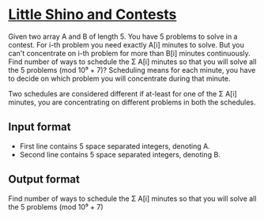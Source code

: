 # [Little Shino and Contests][link]

Given two array A and B of length 5. You have 5 problems to solve in a contest. For i-th problem you need exactly A[i] minutes to solve. But you can't concentrate on i-th problem for more than B[i] minutes continuously. Find number of ways to schedule the Σ A[i] minutes so that you will solve all the 5 problems (mod 10⁹ + 7)? Scheduling means for each minute, you have to decide on which problem you will concentrate during that minute.

Two schedules are considered different if at-least for one of the Σ A[i] minutes, you are concentrating on different problems in both the schedules.

## Input format

- First line contains 5 space separated integers, denoting A.
- Second line contains 5 space separated integers, denoting B.

## Output format

Find number of ways to schedule the Σ A[i] minutes so that you will solve all the 5 problems (mod 10⁹ + 7)

[link]: https://www.hackerearth.com/practice/algorithms/dynamic-programming/introduction-to-dynamic-programming-1/practice-problems/algorithm/little-shino-and-contests-1/
